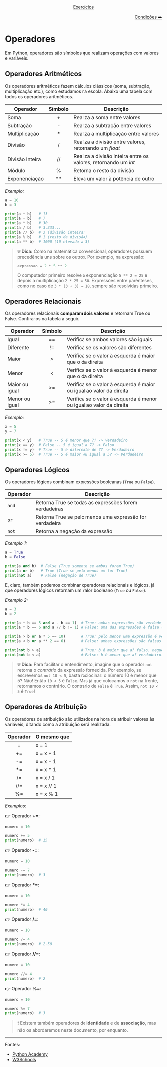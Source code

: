 <p align="center">
    <a href="../../exercicios/Exercícios.md">Exercícios</a>
</p>
<p align="right">
    <a href="./2. Estruturas condicionais.md">Condições ➡️</a>
</p>

# Operadores

Em Python, operadores são símbolos que realizam operações com valores e variáveis.

## Operadores Aritméticos

Os operadores aritméticos fazem cálculos clássicos (soma, subtração, multiplicação etc.), como estudamos na escola. Abaixo uma tabela com todos os operadores aritméticos.

| Operador        | Símbolo | Descrição                                                         |
| --------------- | :-----: | ----------------------------------------------------------------- |
| Soma            |    +    | Realiza a soma entre valores                                      |
| Subtração       |    -    | Realiza a subtração entre valores                                 |
| Multiplicação   |   \*    | Realiza a multiplicação entre valores                             |
| Divisão         |    /    | Realiza a divisão entre valores, retornando um _float_              |
| Divisão Inteira |   //    | Realiza a divisão inteira entre os valores, retornando um _int_ |
| Módulo          |    %    | Retorna o resto da divisão                            |
| Exponenciação   |  \*\*   | Eleva um valor à potência de outro            |

_Exemplo:_

```python
a = 10
b = 3

print(a + b)   # 13
print(a - b)   # 7
print(a * b)   # 30
print(a / b)   # 3.333...
print(a // b)  # 3 (divisão inteira)
print(a % b)   # 1 (resto da divisão)
print(a ** b)  # 1000 (10 elevado a 3)
```

> **:bulb: Dica:** Como na matemática convencional, operadores possuem precedência uns sobre os outros. Por exemplo, na expressão:
>
> ```python
> expressao = 2 * 5 ** 2
> ```
>
> O computador primeiro resolve a exponenciação `5 ** 2 = 25` e depois a multiplicação `2 * 25 = 50`. Expressões entre parênteses, como no caso de `3 * (3 + 3) = 18`, sempre são resolvidas primeiro.

## Operadores Relacionais

Os operadores relacionais **comparam dois valores** e retornam True ou False. Confira-os na tabela à seguir.

| Operador       | Símbolo | Descrição                                                            |
| -------------- | :-----: | -------------------------------------------------------------------- |
| Igual          |   ==    | Verifica se ambos valores são iguais                                  |
| Diferente      |   !=    | Verifica se os valores são diferentes                              |
| Maior          |    >    | Verifica se o valor à esquerda é maior que o da direita             |
| Menor          |    <    | Verifica se o valor à esquerda é menor que o da direita             |
| Maior ou igual |   >=    | Verifica se o valor à esquerda é maior ou igual ao valor da direita |
| Menor ou igual |   >=    | Verifica se o valor à esquerda é menor ou igual ao valor da direita |

_Exemplo:_

```python
x = 5
y = 7

print(x < y)   # True -- 5 é menor que 7? -> Verdadeiro
print(x == y)  # False -- 5 é igual a 7? -> Falso
print(x != y)  # True -- 5 é diferente de 7? -> Verdadeiro
print(x >= 5)  # True -- 5 é maior ou igual a 5? -> Verdadeiro
```

## Operadores Lógicos

Os operadores lógicos combinam expressões booleanas (`True` ou `False`).

| Operador | Descrição                                                    |
| -------- | ------------------------------------------------------------ |
| `and`    | Retorna True se todas as expressões forem verdadeiras        |
| `or`     | Retorna True se pelo menos uma expressão for verdadeira |
| `not`    | Retorna a negação da expressão                  |

_Exemplo 1:_

```python
a = True
b = False

print(a and b)  # False (True somente se ambos forem True)
print(a or b)   # True (True se pelo menos um for True)
print(not a)    # False (negação de True)
```

E, claro, também podemos combinar operadores relacionais e lógicos, já que operadores lógicos retornam um valor booleano (`True` ou `False`).

_Exemplo 2:_

```python
a = 3
b = 2

print(a + b == 5 and a - b == 1)  # True: ambas expressões são verdadeiras
print(a * b == 6 and a // b != 1) # False: uma das expressões é falsa (3 // 2 é sim igual a 1)

print(a > b or a * 5 == 10)       # True: pelo menos uma expressão é verdadeira (a > b, 3 é maior que 2)
print(a < b or a ** 2 == 6)       # False: ambas expressões são falsas

print(not b > a)                  # True: b é maior que a? falso. negue isso
print(not b < a)                  # False: b é menor que a? verdadeiro. negue isso
```

> **:bulb: Dica:** Para facilitar o entendimento, imagine que o operador `not` retorna o _contrário_ da expressão fornecida. Por exemplo, se escrevemos `not 10 < 5`, basta raciocinar: o número 10 é menor que 5? Não! Então `10 < 5` é `False`. Mas já que colocamos o `not` na frente, retornamos o contrário. O contrário de `False` é `True`. Assim, `not 10 < 5` é `True`!

## Operadores de Atribuição

Os operadores de atribuição são utilizados na hora de atribuir valores às variáveis, ditando como a atribuição será realizada.

| Operador | O mesmo que |
| :--------: | ----------- |
| =        | x = 1       |
| +=       | x = x + 1   |
| -=       | x = x - 1   |
| \*=      | x = x \* 1  |
| /=       | x = x / 1   |
| //=       | x = x // 1   |
| %=       | x = x % 1   |

_Exemplos:_

:point_right: Operador **+=**:

```python
numero = 10

numero += 5
print(numero)  # 15
```

:point_right: Operador **-=**:

```python
numero = 10

numero -= 7
print(numero)  # 3
```

:point_right: Operador **\*=**:

```python
numero = 10

numero *= 4
print(numero)  # 40
```

:point_right: Operador **/=**:

```python
numero = 10

numero /= 4
print(numero)  # 2.50
```

:point_right: Operador **//=**:

```python
numero = 10

numero //= 4
print(numero)  # 2
```

:point_right: Operador **%=**:

```python
numero = 10

numero %= 7
print(numero)  # 3
```

> :exclamation: Existem também operadores de **identidade** e de **associação**, mas não os abordaremos neste documento, por enquanto.

---

Fontes:
- [Python Academy](https://pythonacademy.com.br/blog/operadores-aritmeticos-e-logicos-em-python)
- [W3Schools](https://www.w3schools.com/python/python_operators.asp)

